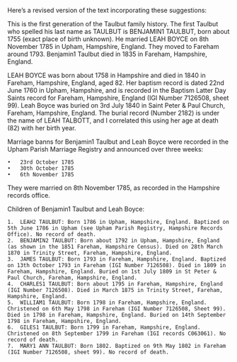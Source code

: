 Here’s a revised version of the text incorporating these suggestions:

This is the first generation of the Taulbut family history. The first Taulbut who spelled his last name as TAULBUT is BENJAMIN1 TAULBUT, born about 1755 (exact place of birth unknown). He married LEAH BOYCE on 8th November 1785 in Upham, Hampshire, England. They moved to Fareham around 1793. Benjamin1 Taulbut died in 1835 in Fareham, Hampshire, England.

LEAH BOYCE was born about 1758 in Hampshire and died in 1840 in Fareham, Hampshire, England, aged 82. Her baptism record is dated 22nd June 1760 in Upham, Hampshire, and is recorded in the Baptism Latter Day Saints record for Fareham, Hampshire, England (IGI Number 7126508, sheet 99). Leah Boyce was buried on 3rd July 1840 in Saint Peter & Paul Church, Fareham, Hampshire, England. The burial record (Number 2182) is under the name of LEAH TALBOTT, and I correlated this using her age at death (82) with her birth year.

Marriage banns for Benjamin1 Taulbut and Leah Boyce were recorded in the Upham Parish Marriage Registry and announced over three weeks:

	•	23rd October 1785
	•	30th October 1785
	•	6th November 1785

They were married on 8th November 1785, as recorded in the Hampshire records office.

Children of Benjamin1 Taulbut and Leah Boyce:

	1.	LEAH2 TAULBUT: Born 1786 in Upham, Hampshire, England. Baptized on 5th June 1786 in Upham (see Upham Parish Registry, Hampshire Records Office). No record of death.
	2.	BENJAMIN2 TAULBUT: Born about 1792 in Upham, Hampshire, England (as shown in the 1851 Fareham, Hampshire Census). Died on 28th March 1870 in Trinity Street, Fareham, Hampshire, England.
	3.	JAMES TAULBUT: Born 1793 in Fareham, Hampshire, England. Baptized on 13th October 1793 in Fareham (IGI Number 7126508). Died in 1809 in Fareham, Hampshire, England. Buried on 1st July 1809 in St Peter & Paul Church, Fareham, Hampshire, England.
	4.	CHARLES1 TAULBUT: Born about 1795 in Fareham, Hampshire, England (IGI Number 7126508). Died in March 1875 in Trinity Street, Fareham, Hampshire, England.
	5.	WILLIAM1 TAULBUT: Born 1798 in Fareham, Hampshire, England. Christened on 6th May 1798 in Fareham (IGI Number 7126508, Sheet 99). Died in 1798 in Fareham, Hampshire, England. Buried on 14th September 1798 in Fareham, Hampshire, England.
	6.	GILES1 TAULBUT: Born 1799 in Fareham, Hampshire, England. Christened on 8th September 1799 in Fareham (IGI records C063061). No record of death.
	7.	MARY1 ANN TAULBUT: Born 1802. Baptized on 9th May 1802 in Fareham (IGI Number 7126508, sheet 99). No record of death.
